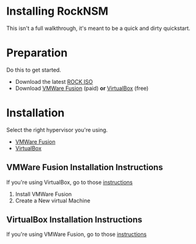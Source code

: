 # Installing RockNSM
This isn't a full walkthrough, it's meant to be a quick and dirty quickstart.

# Preparation
Do this to get started.
- Download the latest [ROCK ISO](https://download.rocknsm.io/isos/stable/)
- Download [VMWare Fusion](https://www.vmware.com/products/fusion/fusion-evaluation.html) (paid) **or** [VirtualBox](https://www.virtualbox.org/wiki/Downloads) (free)

# Installation
Select the right hypervisor you're using.
- [VMWare Fusion](VMWare-Fusion-Installation-Instructions)
- [VirtualBox](VirtualBox-Installation-Instructions)

## VMWare Fusion Installation Instructions
If you're using VirtualBox, go to those [instructions](VirtualBox-Installation-Instructions)

1. Install VMWare Fusion
1. Create a New virtual Machine

## VirtualBox Installation Instructions
If you're using VMWare Fusion, go to those [instructions](VMWare-Fusion-Installation-Instructions)
